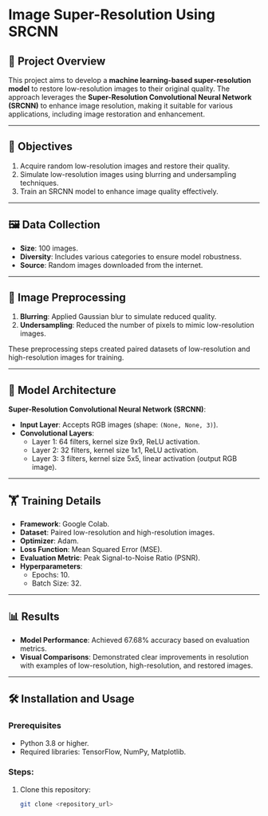 # Image Super-Resolution Using SRCNN

## 📜 Project Overview
This project aims to develop a **machine learning-based super-resolution model** to restore low-resolution images to their original quality. The approach leverages the **Super-Resolution Convolutional Neural Network (SRCNN)** to enhance image resolution, making it suitable for various applications, including image restoration and enhancement.

---

## 🎯 Objectives
1. Acquire random low-resolution images and restore their quality.  
2. Simulate low-resolution images using blurring and undersampling techniques.  
3. Train an SRCNN model to enhance image quality effectively.

---

## 🖼️ Data Collection
- **Size**: 100 images.  
- **Diversity**: Includes various categories to ensure model robustness.  
- **Source**: Random images downloaded from the internet.

---

## 🔧 Image Preprocessing
1. **Blurring**: Applied Gaussian blur to simulate reduced quality.  
2. **Undersampling**: Reduced the number of pixels to mimic low-resolution images.

These preprocessing steps created paired datasets of low-resolution and high-resolution images for training.

---

## 🧠 Model Architecture
**Super-Resolution Convolutional Neural Network (SRCNN)**:  
- **Input Layer**: Accepts RGB images (shape: `(None, None, 3)`).  
- **Convolutional Layers**:  
  - Layer 1: 64 filters, kernel size 9x9, ReLU activation.  
  - Layer 2: 32 filters, kernel size 1x1, ReLU activation.  
  - Layer 3: 3 filters, kernel size 5x5, linear activation (output RGB image).  

---

## 🏋️ Training Details
- **Framework**: Google Colab.  
- **Dataset**: Paired low-resolution and high-resolution images.  
- **Optimizer**: Adam.  
- **Loss Function**: Mean Squared Error (MSE).  
- **Evaluation Metric**: Peak Signal-to-Noise Ratio (PSNR).  
- **Hyperparameters**:  
  - Epochs: 10.  
  - Batch Size: 32.  

---

## 📊 Results
- **Model Performance**: Achieved 67.68% accuracy based on evaluation metrics.  
- **Visual Comparisons**: Demonstrated clear improvements in resolution with examples of low-resolution, high-resolution, and restored images.

---

## 🛠️ Installation and Usage

### Prerequisites
- Python 3.8 or higher.  
- Required libraries: TensorFlow, NumPy, Matplotlib.  

### Steps:
1. Clone this repository:
   ```bash
   git clone <repository_url>
